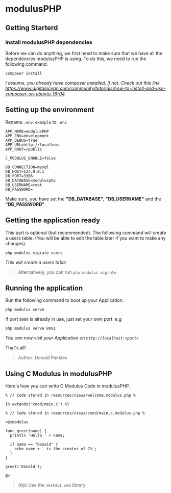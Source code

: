 # modulusPHP

## Getting Starterd

### Install modulusPHP dependencies

Before we can do anything, we first need to make sure that we have all the dependencies modulusPHP is using. To do this, we need to run the following command.

```
composer install
```

*I assume, you already have composer installed, if not. Check out this link https://www.digitalocean.com/community/tutorials/how-to-install-and-use-composer-on-ubuntu-16-04*

## Setting up the environment

Rename `.env.example` to `.env`

```
APP_NAME=modulusPHP
APP_ENV=development
APP_DEBUG=true
APP_URL=http://localhost
APP_ROOT=/public

C_MODULUS_ENABLE=false

DB_CONNECTION=mysql
DB_HOST=127.0.0.1
DB_PORT=3306
DB_DATABASE=modulusphp
DB_USERNAME=root
DB_PASSWORD=
```

Make sure, you have set the **"DB_DATABASE"**, **"DB_USERNAME"** and the **"DB_PASSWORD"**.

## Getting the application ready

This part is optional (but recommended). The following command will create a users table. (You will be able to edit the table later if you want to make any changes).

```
php modulus migrate users
```

*This will create a users table*

> Alternatively, you can run `php modulus migrate`

## Running the application

Run the following command to boot up your Application.

```
php modulus serve
```

If port `8000` is already in use, just set your own port. e.g

```
php modulus serve 8001
```

*You can now visit your Application on `http://localhost:<port>`*


That's all!

> Author: Donald Pakkies

## Using C Modulus in modulusPHP

Here's how you can write C Modulus Code in modulusPHP.

```
% // Code stored in resources/views/welcome.modulus.php %

{% extends('cmod/main.c') %}

```

```
% // Code stored in resources/views/cmod/main.c.modulus.php %

<@cmodulus

func greet(name) {
  println 'Hello ' + name;

  if name == "Donald" {
    echo name + ' is the creator of C%';
  }
}

greet('Donald');

@>
```

> {tip} Use the `seshaUI.web` library